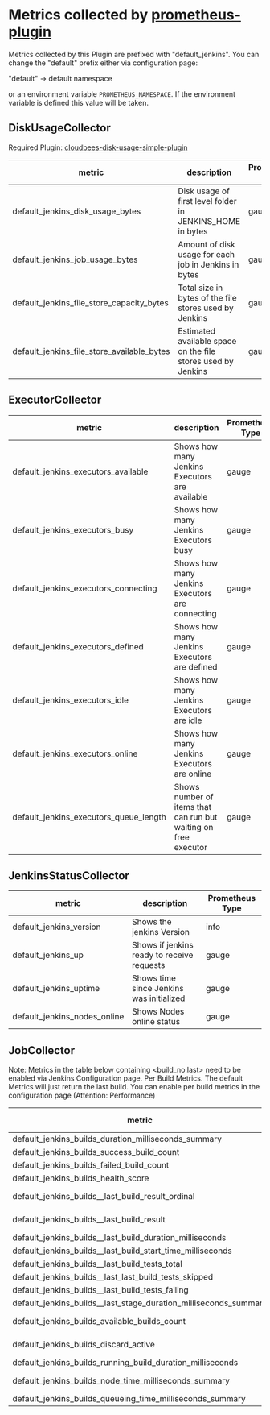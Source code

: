 # Metrics collected by [prometheus-plugin](../../README.md)

Metrics collected by this Plugin are prefixed with "default_jenkins". 
You can change the "default" prefix either via configuration page:

"default" -> default namespace

or an environment variable ```PROMETHEUS_NAMESPACE```. 
If the environment variable is defined this value will be taken.


## DiskUsageCollector

Required Plugin: 
[cloudbees-disk-usage-simple-plugin](https://github.com/jenkinsci/cloudbees-disk-usage-simple-plugin)

| metric                                     | description                                                  | Prometheus Type |
|--------------------------------------------|--------------------------------------------------------------|-----------------|
| default_jenkins_disk_usage_bytes           | Disk usage of first level folder in JENKINS_HOME in bytes    | gauge           |
| default_jenkins_job_usage_bytes            | Amount of disk usage for each job in Jenkins in bytes        | gauge           |
| default_jenkins_file_store_capacity_bytes  | Total size in bytes of the file stores used by Jenkins       | gauge           |
| default_jenkins_file_store_available_bytes | Estimated available space on the file stores used by Jenkins | gauge           |

## ExecutorCollector

| metric                                 | description                                                     | Prometheus Type |
|----------------------------------------|-----------------------------------------------------------------|-----------------|
| default_jenkins_executors_available    | Shows how many Jenkins Executors are available                  | gauge           |
| default_jenkins_executors_busy         | Shows how many Jenkins Executors busy                           | gauge           |
| default_jenkins_executors_connecting   | Shows how many Jenkins Executors are connecting                 | gauge           |
| default_jenkins_executors_defined      | Shows how many Jenkins Executors are defined                    | gauge           |
| default_jenkins_executors_idle         | Shows how many Jenkins Executors are idle                       | gauge           |
| default_jenkins_executors_online       | Shows how many Jenkins Executors are online                     | gauge           |
| default_jenkins_executors_queue_length | Shows number of items that can run but waiting on free executor | gauge           |

## JenkinsStatusCollector

| metric                       | description                                | Prometheus Type |
|------------------------------|--------------------------------------------|-----------------|
| default_jenkins_version      | Shows the jenkins Version                  | info            |
| default_jenkins_up           | Shows if jenkins ready to receive requests | gauge           |
| default_jenkins_uptime       | Shows time since Jenkins was initialized   | gauge           |
| default_jenkins_nodes_online | Shows Nodes online status                  | gauge           |

## JobCollector

Note: Metrics in the table below containing <buildname><build_no:last> need to be enabled via Jenkins Configuration page. Per Build Metrics. The default Metrics 
will just return the last build. You can enable per build metrics in the configuration page (Attention: Performance)

| metric                                                                      | description                                                                                             | Prometheus Type |
|-----------------------------------------------------------------------------|---------------------------------------------------------------------------------------------------------|-----------------|
| default_jenkins_builds_duration_milliseconds_summary                        | Summary of Jenkins build times in milliseconds by Job                                                   | summary         |
| default_jenkins_builds_success_build_count                                  | Successful build count                                                                                  | counter         |
| default_jenkins_builds_failed_build_count                                   | Failed build count                                                                                      | counter         |
| default_jenkins_builds_health_score                                         | Health score of a job                                                                                   | gauge           |
| default_jenkins_builds_<buildname>_last_build_result_ordinal                | Build status of a job (0=SUCCESS,1=UNSTABLE,2=FAILURE,3=NOT_BUILT,4=ABORTED)                            | gauge           |
| default_jenkins_builds_<buildname>_last_build_result                        | Build status of a job as a boolean value - 0 or 1. Where 0 is: SUCCESS,UNSTABLE and 1: all other States | gauge           |
| default_jenkins_builds_<buildname>_last_build_duration_milliseconds         | Build times in milliseconds of last build                                                               | gauge           |
| default_jenkins_builds_<buildname>_last_build_start_time_milliseconds       | Last build start timestamp in milliseconds                                                              | gauge           |
| default_jenkins_builds_<buildname>_last_build_tests_total                   | Number of total tests during the last build                                                             | gauge           |
| default_jenkins_builds_<buildname>_last_last_build_tests_skipped            | Number of skipped tests during the last build                                                           | gauge           |
| default_jenkins_builds_<buildname>_last_build_tests_failing                 | Number of failing tests during the last build                                                           | gauge           |
| default_jenkins_builds_<buildname>_last_stage_duration_milliseconds_summary | Summary of Jenkins build times by Job and Stage in the last build                                       | summary         |
| default_jenkins_builds_available_builds_count                               | Gauge which indicates how many builds are available for the given job                                   | gauge           |
| default_jenkins_builds_discard_active                                       | Gauge which indicates if the build discard feature is active for the job.                               | gauge           |
| default_jenkins_builds_running_build_duration_milliseconds                  | Gauge which indicates the runtime of the current build.                                                 | gauge           |
| default_jenkins_builds_node_time_milliseconds_summary                       | Summary of Jenkins builds node allocated time in milliseconds by Job                                    | summary         |
| default_jenkins_builds_queueing_time_milliseconds_summary                   | Summary of Jenkins time spent in queue in milliseconds by Job                                           | summary         |




